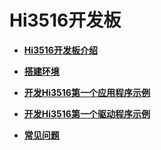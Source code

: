 # Hi3516开发板<a name="ZH-CN_TOPIC_0000001053139194"></a>

-   **[Hi3516开发板介绍](Hi3516开发板介绍.md)**  

-   **[搭建环境](搭建环境-0.md)**  

-   **[开发Hi3516第一个应用程序示例](开发Hi3516第一个应用程序示例.md)**  

-   **[开发Hi3516第一个驱动程序示例](开发Hi3516第一个驱动程序示例.md)**  

-   **[常见问题](常见问题-1.md)**  


